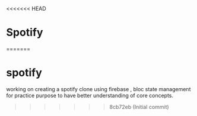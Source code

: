<<<<<<< HEAD
# Spotify
=======
# spotify
working on creating a spotify clone using firebase , bloc state management for practice purpose to have better understanding of core concepts.
>>>>>>> 8cb72eb (Initial commit)
